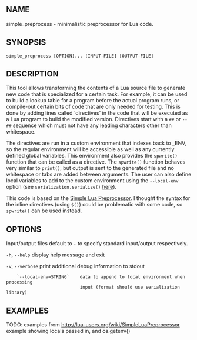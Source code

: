 <!-- MARKDOWN-AUTO-DOCS:START (FILE:src=./simple_preprocess.man) -->
<!-- The below content is automatically added from ./simple_preprocess.man -->
## NAME
  simple_preprocess - minimalistic preprocessor for Lua code.

## SYNOPSIS
  `simple_preprocess [OPTION]... [INPUT-FILE] [OUTPUT-FILE]`

## DESCRIPTION
  This tool allows transforming the contents of a Lua source file to generate new code that is specialized for a certain task. For example, it can be used to build a lookup table for a program before the actual program runs, or compile-out certain bits of code that are only needed for testing. This is done by adding lines called 'directives' in the code that will be executed as a Lua program to build the modified version. Directives start with a `##` or `--##` sequence which must not have any leading characters other than whitespace.
  
  The directives are run in a custom environment that indexes back to _ENV, so the regular environment will be accessible as well as any currently defined global variables. This environment also provides the `spwrite()` function that can be called as a directive. The `spwrite()` function behaves very similar to `print()`, but output is sent to the generated file and no whitespace or tabs are added between arguments. The user can also define local variables to add to the custom environment using the `--local-env` option (see `serialization.serialize()` [here](https://ocdoc.cil.li/api:serialization)).
  
  This code is based on the [Simple Lua Preprocessor](http://lua-users.org/wiki/SimpleLuaPreprocessor). I thought the syntax for the inline directives (using `$()`) could be problematic with some code, so `spwrite()` can be used instead.

## OPTIONS
  Input/output files default to `-` to specify standard input/output respectively.
  
  `-h`, `--help`                display help message and exit
  
  `-v`, `--verbose`             print additional debug information to stdout
  
        `--local-env=STRING`    data to append to local environment when processing
                                input (format should use serialization library)

## EXAMPLES
  TODO:
  examples from http://lua-users.org/wiki/SimpleLuaPreprocessor
  example showing locals passed in, and os.getenv()
<!-- MARKDOWN-AUTO-DOCS:END -->
